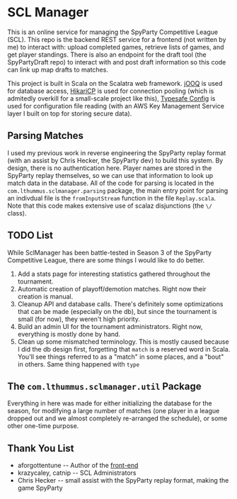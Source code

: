 # SCL Manager #

This is an online service for managing the SpyParty Competitive League (SCL). This repo is the backend REST service for a frontend (not written by me) to interact with: upload completed games, retrieve lists of games, and get player standings. There is also an endpoint for the draft tool (the SpyPartyDraft repo) to interact with and post draft information so this code can link up map drafts to matches.

This project is built in Scala on the Scalatra web framework. [jOOQ](https://www.jooq.org/) is used for database access, [HikariCP](https://github.com/brettwooldridge/HikariCP) is used for connection pooling (which is admitedly overkill for a small-scale project like this), [Typesafe Config](https://github.com/typesafehub/config) is used for configuration file reading (with an AWS Key Management Service layer I built on top for storing secure data).

## Parsing Matches ##

I used my previous work in reverse engineering the SpyParty replay format (with an assist by Chris Hecker, the SpyParty dev) to build this system. By design, there is no authentication here. Player names are stored in the SpyParty replay themselves, so we can use that information to look up match data in the database. All of the code for parsing is located in the `com.lthummus.sclmanager.parsing` package, the main entry point for parsing an indivdual file is the `fromInputStream` function in the file `Replay.scala`.  Note that this code makes extensive use of scalaz disjunctions (the `\/` class).

## TODO List ##

While SclManager has been battle-tested in Season 3 of the SpyParty Competitive League, there are some things I would like to do better.

1. Add a stats page for interesting statistics gathered throughout the tournament.
1. Automatic creation of playoff/demotion matches. Right now their creation is manual.
1. Cleanup API and database calls. There's definitely some optimizations that can be made (especially on the db), but since the tournament is small (for now), they weren't high priority.
1. Build an admin UI for the tournament administrators. Right now, everything is mostly done by hand.
1. Clean up some mismatched terminology.  This is mostly caused because I did the db design first, forgetting that `match` is a reserved word in Scala. You'll see things referred to as a "match" in some places, and a "bout" in others.  Same thing happened with `type`

## The `com.lthummus.sclmanager.util` Package ##

Everything in here was made for either initializing the database for the season, for modifying a large number of matches (one player in a league dropped out and we almost completely re-arranged the schedule), or some other one-time purpose.

## Thank You List ##

* aforgottentune -- Author of the [front-end]([https://github.com/tfavazza/SCL-Manager)
* krazycaley, catnip -- SCL Administrators
* Chris Hecker -- small assist with the SpyParty replay format, making the game SpyParty
